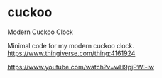 # cuckoo
Modern Cuckoo Clock

Minimal code for my modern cuckoo clock.
https://www.thingiverse.com/thing:4161924

https://www.youtube.com/watch?v=wH9pjPWl-iw
